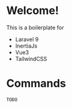 # Welcome!

This is a boilerplate for

- Laravel 9
- InertiaJs
- Vue3
- TailwindCSS

# Commands

	TODO 
